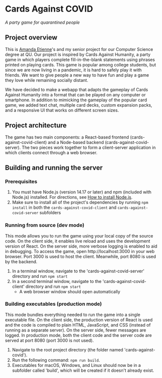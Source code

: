 # Cards Against COVID
*A party game for quarantined people*

## Project overview
This is [Amanda Etienne](https://github.com/ajetienne)'s and my senior project for our Computer Science degree at QU. Our project is inspired by Cards Against Humanity, a party game in which players complete fill-in-the-blank statements using phrases printed on playing cards. This game is popular among college students, but since we are now living in a pandemic, it is hard to safely play it with friends. We want to give people a new way to have fun and play a game they love while remaining socially distant.

We have decided to make a webapp that adapts the gameplay of Cards Against Humanity into a format that can be played on any computer or smartphone. In addition to mimicking the gameplay of the popular card game, we added text chat, multiple card decks, custom expansion packs, and a responsive UI that works on different screen sizes.

## Project architecture
The game has two main components: a React-based frontend (cards-against-covid-client) and a Node-based backend (cards-against-covid-server). The two pieces work together to form a client-server application in which clients connect through a web browser.

## Building and running the server
### Prerequisites
1. You must have Node.js (version 14.17 or later) and npm (included with Node.js) installed. For directions, see [How to install Node.js](https://nodejs.dev/learn/how-to-install-nodejs).
2. Make sure to install all of the project's dependencies by running `npm install` in both the `cards-against-covid-client` and `cards-against-covid-server` subfolders

### Running from source (dev mode)
This mode allows you to run the game using your local copy of the source code. On the client side, it enables live reload and uses the development version of React. On the server side, more verbose logging is enabled to aid in debugging. To access the game, open http://localhost:3000 in your web browser. Port 3000 is used to host the client. Meanwhile, port 8080 is used by the backend.

1. In a terminal window, navigate to the 'cards-against-covid-server' directory and run `npm start`
2. In a second terminal window, navigate to the 'cards-against-covid-client' directory and run `npm start`
    - A web browser window should open automatically

### Building executables (production mode)
This mode bundles everything needed to run the game into a single executable file. On the client side, the production version of React is used and the code is compiled to plain HTML, JavaScript, and CSS (instead of running as a separate server). On the server side, fewer messages are logged. In production mode, both the client code and the server code are served at port 8080 (port 3000 is not used).

1. Navigate to the root project directory (the folder named 'cards-against-covid').
2. Run the following command: `npm run build`.
3. Executables for macOS, Windows, and Linux should now be in a subfolder called 'build', which will be created if it doesn't already exist.
